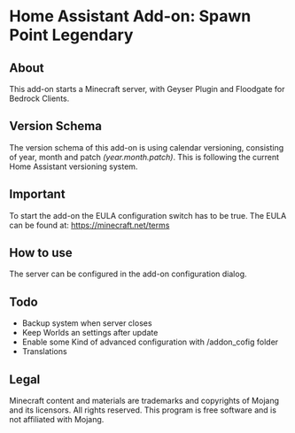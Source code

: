 # Home Assistant Add-on: Spawn Point Legendary

## About

This add-on starts a Minecraft server, with Geyser Plugin and Floodgate for Bedrock Clients.

## Version Schema

The version schema of this add-on is using calendar versioning, consisting of year, month and patch _(year.month.patch)_. This is following the current Home Assistant versioning system.

## Important

To start the add-on the EULA configuration switch has to be true. The EULA can be found at: https://minecraft.net/terms

## How to use

The server can be configured in the add-on configuration dialog.

## Todo

- Backup system when server closes
- Keep Worlds an settings after update
- Enable some Kind of advanced configuration with /addon_cofig folder
- Translations

## Legal

Minecraft content and materials are trademarks and copyrights of Mojang and its licensors. All rights reserved. This program is free software and is not affiliated with Mojang.
